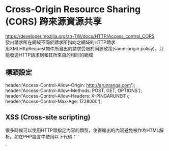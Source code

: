 # Cross-Origin Resource Sharing (CORS) 跨來源資源共享
https://developer.mozilla.org/zh-TW/docs/HTTP/Access_control_CORS    
發出請求所在網域不同於請求所指向之網域的HTTP請求    
用XMLHttpRequest物件所發出的請求受限於同源政策(same-origin policy)，只能發送HTTP請求到和其所來自的相同的網域    
## 標頭設定
header('Access-Control-Allow-Origin: http://arunranga.com');    
header('Access-Control-Allow-Methods: POST, GET, OPTIONS');    
header('Access-Control-Allow-Headers: X-PINGARUNER');    
header('Access-Control-Max-Age: 1728000');    

## XSS (Cross-site scripting)
很多時候可以使用HTTP頭指定內容的類型，使得輸出的內容避免被作為HTML解析。如在PHP語言中使用以下代碼：
`
<?php
   header('Content-Type: text/javascript; charset=utf-8');
?>
`